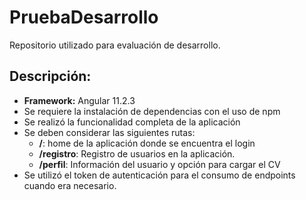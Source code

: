 # PruebaDesarrollo
Repositorio utilizado para evaluación de desarrollo.

## Descripción: 

- **Framework:** Angular 11.2.3
- Se requiere la instalación de dependencias con el uso de npm
- Se realizó la funcionalidad completa de la aplicación 
- Se deben considerar las siguientes rutas: 
  - **/**: home de la aplicación donde se encuentra el login
  - **/registro**: Registro de usuarios en la aplicación. 
  - **/perfil**: Información del usuario y opción para cargar el CV
- Se utilizó el token de autenticación para el consumo de endpoints cuando era necesario.
